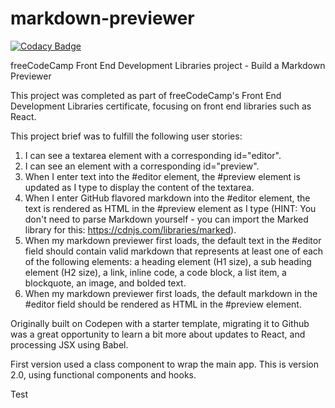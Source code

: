# markdown-previewer

[![Codacy Badge](https://app.codacy.com/project/badge/Grade/8467d756aedd4d6e98e1d46c3379982a)](https://www.codacy.com/gh/tupelobound/markdown-previewer/dashboard?utm_source=github.com&amp;utm_medium=referral&amp;utm_content=tupelobound/markdown-previewer&amp;utm_campaign=Badge_Grade)

freeCodeCamp Front End Development Libraries project - Build a Markdown Previewer

This project was completed as part of freeCodeCamp's Front End Development Libraries certificate, focusing on front end libraries such as React.

This project brief was to fulfill the following user stories:

1.  I can see a textarea element with a corresponding id="editor".
2.  I can see an element with a corresponding id="preview".
3.  When I enter text into the #editor element, the #preview element is updated as I type to display the content of the textarea.
4.  When I enter GitHub flavored markdown into the #editor element, the text is rendered as HTML in the #preview element as I type (HINT: You don't need to parse Markdown yourself - you can import the Marked library for this: https://cdnjs.com/libraries/marked).
5.  When my markdown previewer first loads, the default text in the #editor field should contain valid markdown that represents at least one of each of the following elements: a heading element (H1 size), a sub heading element (H2 size), a link, inline code, a code block, a list item, a blockquote, an image, and bolded text.
6.  When my markdown previewer first loads, the default markdown in the #editor field should be rendered as HTML in the #preview element.

Originally built on Codepen with a starter template, migrating it to Github was a great opportunity to learn a bit more about updates to React, and processing JSX using Babel. 

First version used a class component to wrap the main app. This is version 2.0, using functional components and hooks.

Test

